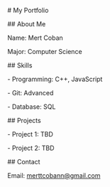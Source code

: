 \# My Portfolio



\## About Me

Name: Mert Coban

Major: Computer Science



\## Skills

\- Programming: C++, JavaScript

\- Git: Advanced

\- Database: SQL



\## Projects

\- Project 1: TBD

\- Project 2: TBD



\## Contact

Email: merttcobann@gmail.com

